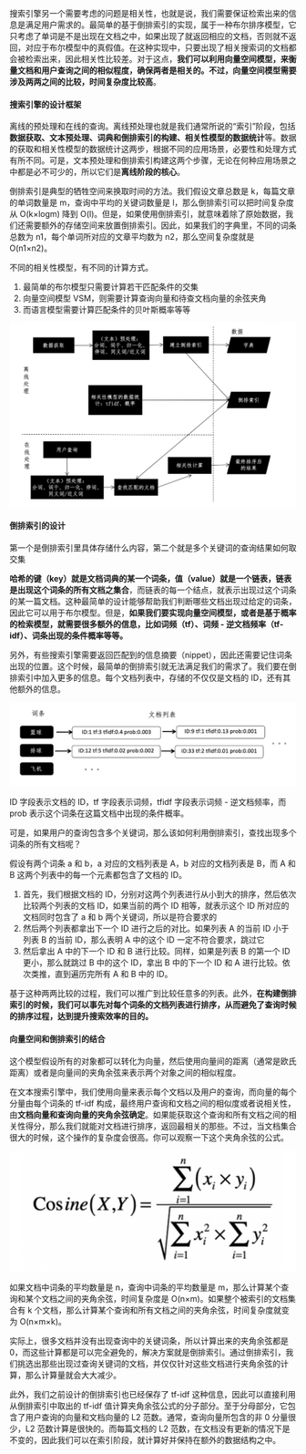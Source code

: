 搜索引擎另一个需要考虑的问题是相关性，也就是说，我们需要保证检索出来的信息是满足用户需求的。最简单的基于倒排索引的实现，属于一种布尔排序模型，它只考虑了单词是不是出现在文档之中，如果出现了就返回相应的文档，否则就不返回，对应于布尔模型中的真假值。在这种实现中，只要出现了相关搜索词的文档都会被检索出来，因此相关性比较差。对于这点，**我们可以利用向量空间模型，来衡量文档和用户查询之间的相似程度，确保两者是相关的。不过，向量空间模型需要涉及两两之间的比较，时间复杂度比较高**。



#### 搜索引擎的设计框架 ####

离线的预处理和在线的查询。离线预处理也就是我们通常所说的“索引”阶段，包括**数据获取、文本预处理、词典和倒排索引的构建、相关性模型的数据统计**等。数据的获取和相关性模型的数据统计这两步，根据不同的应用场景，必要性和处理方式有所不同。可是，文本预处理和倒排索引构建这两个步骤，无论在何种应用场景之中都是必不可少的，所以它们是**离线阶段的核心**。

倒排索引是典型的牺牲空间来换取时间的方法。我们假设文章总数是 k，每篇文章的单词数量是 m，查询中平均的关键词数量是 l，那么倒排索引可以把时间复杂度从 O(k×logm) 降到 O(l)。但是，如果使用倒排索引，就意味着除了原始数据，我们还需要额外的存储空间来放置倒排索引。因此，如果我们的字典里，不同的词条总数为 n1，每个单词所对应的文章平均数为 n2，那么空间复杂度就是 O(n1×n2)。

不同的相关性模型，有不同的计算方式。

1. 最简单的布尔模型只需要计算若干匹配条件的交集
2. 向量空间模型 VSM，则需要计算查询向量和待查文档向量的余弦夹角
3. 而语言模型需要计算匹配条件的贝叶斯概率等等

<img src="./images/image-20240518165658164.png" alt="image-20240518165658164" style="zoom:50%;" />

#### 倒排索引的设计 ####

第一个是倒排索引里具体存储什么内容，第二个就是多个关键词的查询结果如何取交集

**哈希的键（key）就是文档词典的某一个词条，值（value）就是一个链表，链表是出现这个词条的所有文档之集合**，而链表的每一个结点，就表示出现过这个词条的某一篇文档。这种最简单的设计能够帮助我们判断哪些文档出现过给定的词条，因此它可以用于布尔模型。但是，**如果我们要实现向量空间模型，或者是基于概率的检索模型，就需要很多额外的信息，比如词频（tf）、词频 - 逆文档频率（tf-idf）、词条出现的条件概率等等。**

另外，有些搜索引擎需要返回匹配到的信息摘要（nippet），因此还需要记住词条出现的位置。这个时候，最简单的倒排索引就无法满足我们的需求了。我们要在倒排索引中加入更多的信息。每个文档列表中，存储的不仅仅是文档的 ID，还有其他额外的信息。

<img src="./images/image-20240518170008635.png" alt="image-20240518170008635" style="zoom:50%;" />

ID 字段表示文档的 ID，tf 字段表示词频，tfidf 字段表示词频 - 逆文档频率，而 prob 表示这个词条在这篇文档中出现的条件概率。

可是，如果用户的查询包含多个关键词，那么该如何利用倒排索引，查找出现多个词条的所有文档呢？

假设有两个词条 a 和 b，a 对应的文档列表是 A，b 对应的文档列表是 B，而 A 和 B 这两个列表中的每一个元素都包含了文档的 ID。

1. 首先，我们根据文档的 ID，分别对这两个列表进行从小到大的排序，然后依次比较两个列表的文档 ID，如果当前的两个 ID 相等，就表示这个 ID 所对应的文档同时包含了 a 和 b 两个关键词，所以是符合要求的
2. 然后两个列表都拿出下一个 ID 进行之后的对比。如果列表 A 的当前 ID 小于列表 B 的当前 ID，那么表明 A 中的这个 ID 一定不符合要求，跳过它
3. 然后拿出 A 中的下一个 ID 和 B 进行比较。同样，如果是列表 B 的第一个 ID 更小，那么就跳过 B 中的这个 ID，拿出 B 中的下一个 ID 和 A 进行比较。依次类推，直到遍历完所有 A 和 B 中的 ID。

基于这种两两比较的过程，我们可以推广到比较任意多的列表。此外，**在构建倒排索引的时候，我们可以事先对每个词条的文档列表进行排序，从而避免了查询时候的排序过程，达到提升搜索效率的目的。**

#### 向量空间和倒排索引的结合 ####

这个模型假设所有的对象都可以转化为向量，然后使用向量间的距离（通常是欧氏距离）或者是向量间的夹角余弦来表示两个对象之间的相似程度。

在文本搜索引擎中，我们使用向量来表示每个文档以及用户的查询，而向量的每个分量由每个词条的 tf-idf 构成，最终用户查询和文档之间的相似度或者说相关性，由**文档向量和查询向量的夹角余弦确定**。如果能获取这个查询和所有文档之间的相关性得分，那么我们就能对文档进行排序，返回最相关的那些。不过，当文档集合很大的时候，这个操作的复杂度会很高。你可以观察一下这个夹角余弦的公式。

<img src="./images/image-20240518170250228.png" alt="image-20240518170250228" style="zoom:50%;" />



如果文档中词条的平均数量是 n，查询中词条的平均数量是 m，那么计算某个查询和某个文档之间的夹角余弦，时间复杂度是 O(n×m)。如果整个被索引的文档集合有 k 个文档，那么计算某个查询和所有文档之间的夹角余弦，时间复杂度就变为 O(n×m×k)。

实际上，很多文档并没有出现查询中的关键词条，所以计算出来的夹角余弦都是 0，而这些计算都是可以完全避免的，解决方案就是倒排索引。通过倒排索引，我们挑选出那些出现过查询关键词的文档，并仅仅针对这些文档进行夹角余弦的计算，那么计算量就会大大减少。

此外，我们之前设计的倒排索引也已经保存了 tf-idf 这种信息，因此可以直接利用从倒排索引中取出的 tf-idf 值计算夹角余弦公式的分子部分。至于分母部分，它包含了用户查询的向量和文档向量的 L2 范数。通常，查询向量所包含的非 0 分量很少，L2 范数计算是很快的。而每篇文档的 L2 范数，在文档没有更新的情况下是不变的，因此我们可以在索引阶段，就计算好并保持在额外的数据结构之中。





























